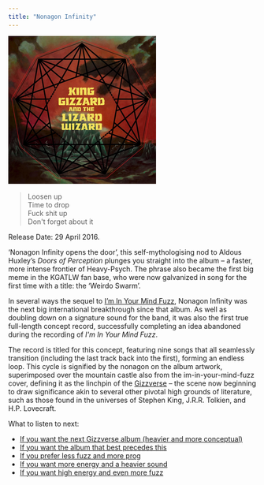 ```yaml
---
title: "Nonagon Infinity"
---
```


![album cover of Nonagon Infinity](./cover.png)

> Loosen up  
> Time to drop  
> Fuck shit up  
> Don't forget about it

Release Date: 29 April 2016.  

‘Nonagon Infinity opens the door’, this self-mythologising nod to Aldous Huxley’s _Doors of Perception_ plunges you straight into the album – a faster, more intense frontier of Heavy-Psych. The phrase also became the first big meme in the KGATLW fan base, who were now galvanized in song for the first time with a title: the ‘Weirdo Swarm’.

In several ways the sequel to [I’m In Your Mind Fuzz](../im-in-your-mind-fuzz), Nonagon Infinity was the next big international breakthrough since that album. As well as doubling down on a signature sound for the band, it was also the first true full-length concept record, successfully completing an idea abandoned during the recording of _I'm In Your Mind Fuzz_.

The record is titled for this concept, featuring nine songs that all seamlessly transition (including the last track back into the first), forming an endless loop. This cycle is signified by the nonagon on the album artwork, superimposed over the mountain castle also from the im-in-your-mind-fuzz cover, defining it as the linchpin of the [Gizzverse](https://kglw.net/blog/gizzverse/2023/01/02/compendium-vol-00.html) – the scene now beginning to draw significance akin to several other pivotal high grounds of literature, such as those found in the universes of Stephen King, J.R.R. Tolkien, and H.P. Lovecraft.

What to listen to next:

*   [If you want the next Gizzverse album (heavier and more conceptual)](../murder-of-the-universe)
*   [If you want the album that best precedes this](../im-in-your-mind-fuzz)
*   [If you prefer less fuzz and more prog](../polygondwanaland)
*   [If you want more energy and a heavier sound](../infest-the-rats-nest)
*   [If you want high energy and even more fuzz](../12-bar-bruise)
